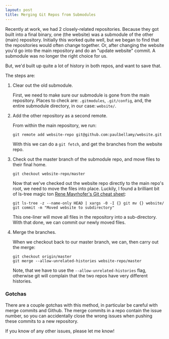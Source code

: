 ```yaml
---
layout: post
title: Merging Git Repos from Submodules
---
```


Recently at work, we had 2 closely-related repositories. Because they
got built into a final binary, one (the website) was a submodule of
the other (main) repository. Initially this worked quite well, but we
began to find that the repositories would often change together. Or,
after changing the website you'd go into the main repository and do an
"update website" commit. A submodule was no longer the right choice
for us.

But, we'd built up quite a lot of history in both repos, and want to
save that.

The steps are:

1. Clear out the old submodule.

   First, we need to make sure our submodule is gone from the main
repository. Places to check are: `.gitmodules`, `.git/config`, and,
the entire submodule directory, in our case: `website/`.

2. Add the other repository as a second remote.

   From within the main repository, we run:

   ```
   git remote add website-repo git@github.com:paulbellamy/website.git
   ```

   With this we can do a `git fetch`, and get the branches from the
website repo.

3. Check out the master branch of the submodule repo, and move files
   to their final home.

   ```
   git checkout website-repo/master
   ```

    Now that we've checked out the website repo directly to the main
repo's root, we need to move the files into place. Luckily, I found a brilliant bit of
ls-tree magic ton [Rene Mayrhofer's Git cheat
sheet](https://www.mayrhofer.eu.org/git-cheat-sheet):

   ```
   git ls-tree -z --name-only HEAD | xargs -0 -I {} git mv {} website/
   git commit -m "Moved website to subdirectory"
   ```

   This one-liner will move all files in the repository into a
sub-directory. With that done, we can commit our newly moved files.

4. Merge the branches.

   When we checkout back to our master branch, we can, then carry out
the merge:

   ```
   git checkout origin/master
   git merge --allow-unrelated-histories website-repo/master
   ```

   Note, that we have to use the `--allow-unrelated-histories` flag,
otherwise git will complain that the two repos have very different
histories.

### Gotchas

There are a couple gotchas with this method, in particular be careful
with merge commits and Github. The merge commits in a repo contain the
issue number, so you can accidentally close the wrong issues when
pushing these commits to a new repository.

If you know of any other issues, please let me know!
